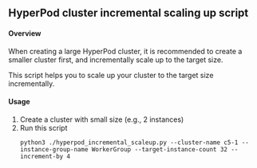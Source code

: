 ## HyperPod cluster incremental scaling up script

#### Overview

When creating a large HyperPod cluster, it is recommended to create a smaller cluster first, and incrementally scale up to the target size.

This script helps you to scale up your cluster to the target size incrementally.


#### Usage

1. Create a cluster with small size (e.g., 2 instances)
1. Run this script
    ```
    python3 ./hyperpod_incremental_scaleup.py --cluster-name c5-1 --instance-group-name WorkerGroup --target-instance-count 32 --increment-by 4
    ```